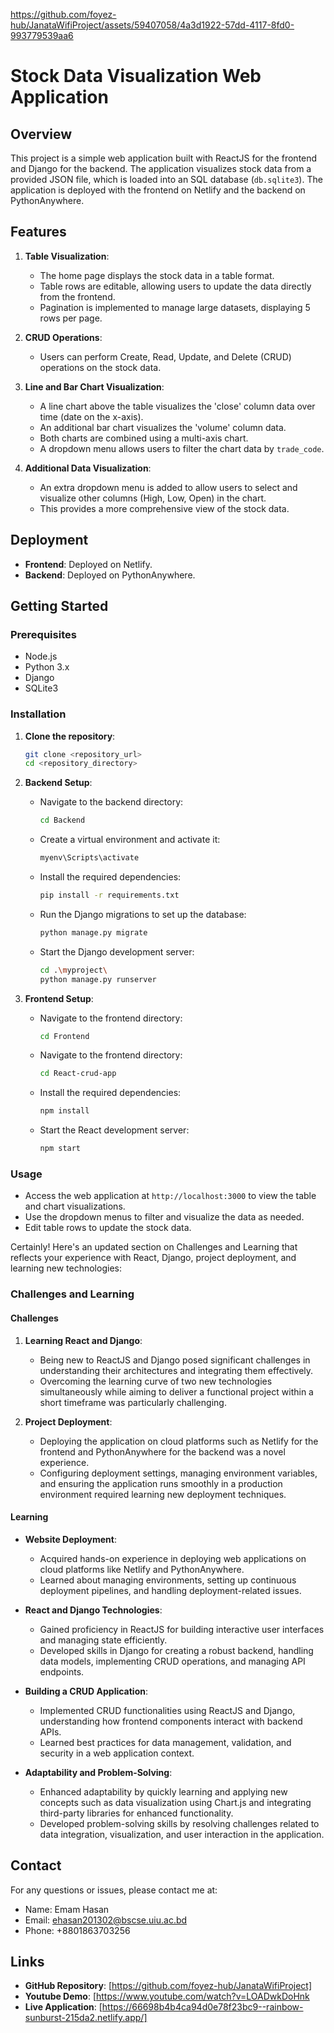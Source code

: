 
https://github.com/foyez-hub/JanataWifiProject/assets/59407058/4a3d1922-57dd-4117-8fd0-993779539aa6






# Stock Data Visualization Web Application

## Overview

This project is a simple web application built with ReactJS for the frontend and Django for the backend. The application visualizes stock data from a provided JSON file, which is loaded into an SQL database (`db.sqlite3`). The application is deployed with the frontend on Netlify and the backend on PythonAnywhere. 

## Features

1. **Table Visualization**:
    - The home page displays the stock data in a table format.
    - Table rows are editable, allowing users to update the data directly from the frontend.
    - Pagination is implemented to manage large datasets, displaying 5 rows per page.

2. **CRUD Operations**:
    - Users can perform Create, Read, Update, and Delete (CRUD) operations on the stock data.

3. **Line and Bar Chart Visualization**:
    - A line chart above the table visualizes the 'close' column data over time (date on the x-axis).
    - An additional bar chart visualizes the 'volume' column data.
    - Both charts are combined using a multi-axis chart.
    - A dropdown menu allows users to filter the chart data by `trade_code`.

4. **Additional Data Visualization**:
    - An extra dropdown menu is added to allow users to select and visualize other columns (High, Low, Open) in the chart.
    - This provides a more comprehensive view of the stock data.

## Deployment

- **Frontend**: Deployed on Netlify.
- **Backend**: Deployed on PythonAnywhere.

## Getting Started

### Prerequisites

- Node.js
- Python 3.x
- Django
- SQLite3

### Installation

1. **Clone the repository**:
    ```bash
    git clone <repository_url>
    cd <repository_directory>
    ```

2. **Backend Setup**:
    - Navigate to the backend directory:
        ```bash
        cd Backend
        ```
    - Create a virtual environment and activate it:
        ```bash
        myenv\Scripts\activate
       
        ```
    - Install the required dependencies:
        ```bash
        pip install -r requirements.txt
        ```
    - Run the Django migrations to set up the database:
        ```bash
        python manage.py migrate
        ```
    - Start the Django development server:
        ```bash
        cd .\myproject\
        python manage.py runserver
        ```

3. **Frontend Setup**:
    - Navigate to the frontend directory:
        ```bash
        cd Frontend
        ```
    - Navigate to the frontend directory:
        ```bash
        cd React-crud-app
        ```
    - Install the required dependencies:
        ```bash
        npm install
        ```
    - Start the React development server:
        ```bash
        npm start
        ```

### Usage

- Access the web application at `http://localhost:3000` to view the table and chart visualizations.
- Use the dropdown menus to filter and visualize the data as needed.
- Edit table rows to update the stock data.

Certainly! Here's an updated section on Challenges and Learning that reflects your experience with React, Django, project deployment, and learning new technologies:

### Challenges and Learning

#### Challenges

1. **Learning React and Django**:
   - Being new to ReactJS and Django posed significant challenges in understanding their architectures and integrating them effectively.
   - Overcoming the learning curve of two new technologies simultaneously while aiming to deliver a functional project within a short timeframe was particularly challenging.

2. **Project Deployment**:
   - Deploying the application on cloud platforms such as Netlify for the frontend and PythonAnywhere for the backend was a novel experience.
   - Configuring deployment settings, managing environment variables, and ensuring the application runs smoothly in a production environment required learning new deployment techniques.

#### Learning

- **Website Deployment**:
  - Acquired hands-on experience in deploying web applications on cloud platforms like Netlify and PythonAnywhere.
  - Learned about managing environments, setting up continuous deployment pipelines, and handling deployment-related issues.

- **React and Django Technologies**:
  - Gained proficiency in ReactJS for building interactive user interfaces and managing state efficiently.
  - Developed skills in Django for creating a robust backend, handling data models, implementing CRUD operations, and managing API endpoints.

- **Building a CRUD Application**:
  - Implemented CRUD functionalities using ReactJS and Django, understanding how frontend components interact with backend APIs.
  - Learned best practices for data management, validation, and security in a web application context.

- **Adaptability and Problem-Solving**:
  - Enhanced adaptability by quickly learning and applying new concepts such as data visualization using Chart.js and integrating third-party libraries for enhanced functionality.
  - Developed problem-solving skills by resolving challenges related to data integration, visualization, and user interaction in the application.


## Contact

For any questions or issues, please contact me at:
- Name: Emam Hasan
- Email: ehasan201302@bscse.uiu.ac.bd
- Phone: +8801863703256

## Links
- **GitHub Repository**: [https://github.com/foyez-hub/JanataWifiProject]
- **Youtube Demo**: [https://www.youtube.com/watch?v=LOADwkDoHnk
- **Live Application**: [https://66698b4b4ca94d0e78f23bc9--rainbow-sunburst-215da2.netlify.app/]

